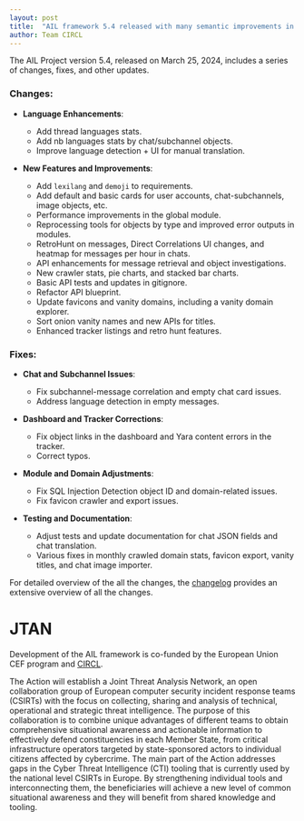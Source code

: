 ```yaml
---
layout: post
title:  "AIL framework 5.4 released with many semantic improvements in chat channels, new Tor vanity domain explorer and various improvements."
author: Team CIRCL 
---
```


The AIL Project version 5.4, released on March 25, 2024, includes a series of changes, fixes, and other updates.

### Changes:
- **Language Enhancements**:
  - Add thread languages stats.
  - Add nb languages stats by chat/subchannel objects.
  - Improve language detection + UI for manual translation.

- **New Features and Improvements**:
  - Add `lexilang` and `demoji` to requirements.
  - Add default and basic cards for user accounts, chat-subchannels, image objects, etc.
  - Performance improvements in the global module.
  - Reprocessing tools for objects by type and improved error outputs in modules.
  - RetroHunt on messages, Direct Correlations UI changes, and heatmap for messages per hour in chats.
  - API enhancements for message retrieval and object investigations.
  - New crawler stats, pie charts, and stacked bar charts.
  - Basic API tests and updates in gitignore.
  - Refactor API blueprint.
  - Update favicons and vanity domains, including a vanity domain explorer.
  - Sort onion vanity names and new APIs for titles.
  - Enhanced tracker listings and retro hunt features.

### Fixes:
- **Chat and Subchannel Issues**:
  - Fix subchannel-message correlation and empty chat card issues.
  - Address language detection in empty messages.

- **Dashboard and Tracker Corrections**:
  - Fix object links in the dashboard and Yara content errors in the tracker.
  - Correct typos.

- **Module and Domain Adjustments**:
  - Fix SQL Injection Detection object ID and domain-related issues.
  - Fix favicon crawler and export issues.

- **Testing and Documentation**:
  - Adjust tests and update documentation for chat JSON fields and chat translation.
  - Various fixes in monthly crawled domain stats, favicon export, vanity titles, and chat image importer.

For detailed overview of the all the changes, the [changelog](https://www.ail-project.org/ChangeLog) provides an extensive overview of all the changes.

# JTAN

Development of the AIL framework is co-funded by the European Union CEF program and [CIRCL](https://www.circl.lu/).

The Action will establish a Joint Threat Analysis Network, an open collaboration group of European computer security incident response teams (CSIRTs) with the focus on collecting, sharing and analysis of technical, operational and strategic threat intelligence. The purpose of this collaboration is to combine unique advantages of different teams to obtain comprehensive situational awareness and actionable information to effectively defend constituencies in each Member State, from critical infrastructure operators targeted by state-sponsored actors to individual citizens affected by cybercrime. The main part of the Action addresses gaps in the Cyber Threat Intelligence (CTI) tooling that is currently used by the national level CSIRTs in Europe. By strengthening individual tools and interconnecting them, the beneficiaries will achieve a new level of common situational awareness and they will benefit from shared knowledge and tooling.
